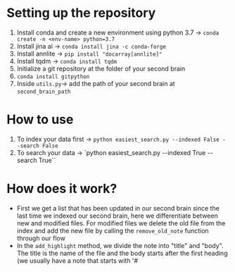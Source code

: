 # Setting up the repository
1. Install conda and create a new environment using python 3.7 -> `conda create -n <env-name> python=3.7`
2. Install jina ai -> `conda install jina -c conda-forge`
3. Install annlite -> `pip install "docarray[annlite]"`
4. Install tqdm -> `conda install tqdm`
5. Initialize a git repository at the folder of your second brain
6. `conda install gitpython`
7. Inside `utils.py`-> add the path of your second brain at `second_brain_path`


# How to use
1. To index your data first -> `python easiest_search.py --indexed False --search False`
2. To search your data -> `python easiest_search.py --indexed True --search True``

# How does it work?
- First we get a list that has been updated in our second brain since the last time we indexed our second brain, here we differentiate between new and modified files. For modified files we delete the old file from the index and add the new file by calling the `remove_old_note` function through our flow
- In the `add_highlight` method, we divide the note into "title" and "body". The title is the name of the file and the body starts after the first heading (we usually have a note that starts with '# <Title>')
- The `get_highlight_with_embedded_notes` creates a jina document type which has as text the title of the note, and it would have multiple "chunks" representing the content of the note. Every sentence is considered its own "chunk". Later, when we are searching in our second brain we search against these sentences for a match
- After files have been indexed, they are comitted in the repo we established in the second brain folder
- For each sentence we create an embedding (vector representation) in 384 dimensions using the method `encode_sentences`this takes place on the jina cloud to speed up the process
- Your indexed database lives on your machine under `workspace` only the embedding would happen on the cloud but all your information lives locally on your own machine
- When you are searching, your query gets turned into a vector, and matched to the nearest neighbout under the function `search`






